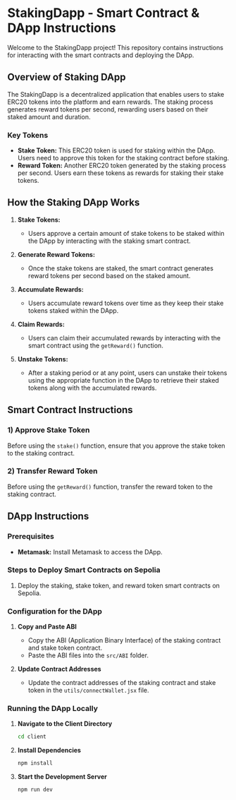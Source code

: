 # StakingDapp - Smart Contract & DApp Instructions

Welcome to the StakingDapp project! This repository contains instructions for interacting with the smart contracts and deploying the DApp.

## Overview of Staking DApp

The StakingDapp is a decentralized application that enables users to stake ERC20 tokens into the platform and earn rewards. The staking process generates reward tokens per second, rewarding users based on their staked amount and duration.

### Key Tokens

- **Stake Token:** This ERC20 token is used for staking within the DApp. Users need to approve this token for the staking contract before staking.
- **Reward Token:** Another ERC20 token generated by the staking process per second. Users earn these tokens as rewards for staking their stake tokens.

## How the Staking DApp Works

1. **Stake Tokens:**

   - Users approve a certain amount of stake tokens to be staked within the DApp by interacting with the staking smart contract.

2. **Generate Reward Tokens:**

   - Once the stake tokens are staked, the smart contract generates reward tokens per second based on the staked amount.

3. **Accumulate Rewards:**

   - Users accumulate reward tokens over time as they keep their stake tokens staked within the DApp.

4. **Claim Rewards:**

   - Users can claim their accumulated rewards by interacting with the smart contract using the `getReward()` function.

5. **Unstake Tokens:**
   - After a staking period or at any point, users can unstake their tokens using the appropriate function in the DApp to retrieve their staked tokens along with the accumulated rewards.

## Smart Contract Instructions

### 1) Approve Stake Token

Before using the `stake()` function, ensure that you approve the stake token to the staking contract.

### 2) Transfer Reward Token

Before using the `getReward()` function, transfer the reward token to the staking contract.

## DApp Instructions

### Prerequisites

- **Metamask:** Install Metamask to access the DApp.

### Steps to Deploy Smart Contracts on Sepolia

1. Deploy the staking, stake token, and reward token smart contracts on Sepolia.

### Configuration for the DApp

1. **Copy and Paste ABI**

   - Copy the ABI (Application Binary Interface) of the staking contract and stake token contract.
   - Paste the ABI files into the `src/ABI` folder.

2. **Update Contract Addresses**
   - Update the contract addresses of the staking contract and stake token in the `utils/connectWallet.jsx` file.

### Running the DApp Locally

1. **Navigate to the Client Directory**

   ```bash
   cd client
   ```

2. **Install Dependencies**

   ```bash
   npm install
   ```

3. **Start the Development Server**
   ```bash
   npm run dev
   ```
